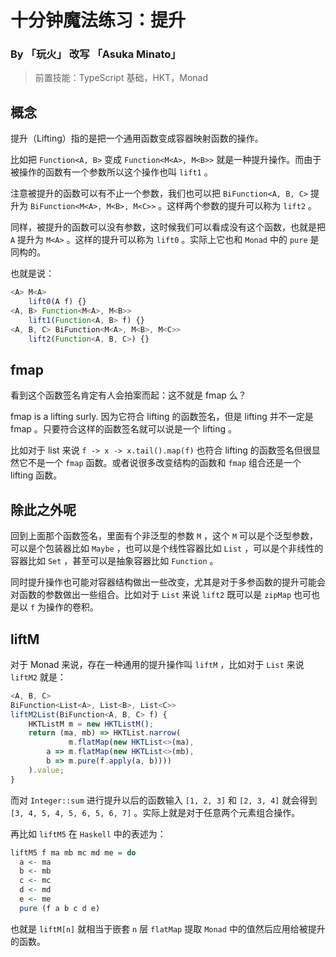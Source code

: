 # 十分钟魔法练习：提升

### By 「玩火」 改写 「Asuka Minato」

> 前置技能：TypeScript 基础，HKT，Monad

## 概念

提升（Lifting）指的是把一个通用函数变成容器映射函数的操作。

比如把 `Function<A, B>` 变成 `Function<M<A>, M<B>>` 就是一种提升操作。而由于被操作的函数有一个参数所以这个操作也叫 `lift1` 。

注意被提升的函数可以有不止一个参数，我们也可以把 `BiFunction<A, B, C>` 提升为 `BiFunction<M<A>, M<B>, M<C>>` 。这样两个参数的提升可以称为 `lift2` 。

同样，被提升的函数可以没有参数，这时候我们可以看成没有这个函数，也就是把 `A` 提升为 `M<A>` 。这样的提升可以称为 `lift0` 。实际上它也和 `Monad` 中的 `pure` 是同构的。

也就是说：

```ts
<A> M<A> 
    lift0(A f) {}
<A, B> Function<M<A>, M<B>> 
    lift1(Function<A, B> f) {}
<A, B, C> BiFunction<M<A>, M<B>, M<C>>
    lift2(Function<A, B, C>) {}
```

## fmap

看到这个函数签名肯定有人会拍案而起：这不就是 fmap 么？

fmap is a lifting surly. 因为它符合 lifting 的函数签名，但是 lifting 并不一定是 fmap 。只要符合这样的函数签名就可以说是一个 lifting 。

比如对于 list 来说 `f -> x -> x.tail().map(f)` 也符合 lifting 的函数签名但很显然它不是一个 `fmap` 函数。或者说很多改变结构的函数和 `fmap` 组合还是一个 lifting 函数。

## 除此之外呢

回到上面那个函数签名，里面有个非泛型的参数 `M` ，这个 `M` 可以是个泛型参数，可以是个包装器比如 `Maybe` ，也可以是个线性容器比如 `List` ，可以是个非线性的容器比如 `Set` ，甚至可以是抽象容器比如 `Function` 。

同时提升操作也可能对容器结构做出一些改变，尤其是对于多参函数的提升可能会对函数的参数做出一些组合。比如对于 `List` 来说 `lift2` 既可以是 `zipMap` 也可也是以 `f` 为操作的卷积。

## liftM

对于 Monad 来说，存在一种通用的提升操作叫 `liftM` ，比如对于 `List` 来说 `liftM2` 就是：

```ts
<A, B, C>
BiFunction<List<A>, List<B>, List<C>>
liftM2List(BiFunction<A, B, C> f) {
    HKTListM m = new HKTListM();
    return (ma, mb) => HKTList.narrow(
             m.flatMap(new HKTList<>(ma),
        a => m.flatMap(new HKTList<>(mb),
        b => m.pure(f.apply(a, b))))
    ).value;
}
```

而对 `Integer::sum` 进行提升以后的函数输入 `[1, 2, 3]` 和 `[2, 3, 4]` 就会得到 `[3, 4, 5, 4, 5, 6, 5, 6, 7]` 。实际上就是对于任意两个元素组合操作。

再比如 `liftM5` 在 `Haskell` 中的表述为：

```haskell
liftM5 f ma mb mc md me = do
  a <- ma
  b <- mb
  c <- mc
  d <- md
  e <- me
  pure (f a b c d e)
```

也就是 `liftM[n]` 就相当于嵌套 `n` 层 `flatMap` 提取 `Monad` 中的值然后应用给被提升的函数。